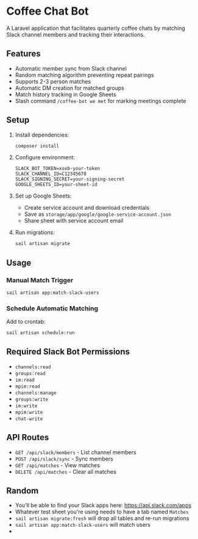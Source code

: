 # Coffee Chat Bot

A Laravel application that facilitates quarterly coffee chats by matching Slack channel members and tracking their interactions.

## Features
- Automatic member sync from Slack channel
- Random matching algorithm preventing repeat pairings
- Supports 2-3 person matches
- Automatic DM creation for matched groups
- Match history tracking in Google Sheets
- Slash command `/coffee-bot we met` for marking meetings complete

## Setup

1. Install dependencies:
   ```bash
   composer install
   ```

2. Configure environment:
   ```env
   SLACK_BOT_TOKEN=xoxb-your-token
   SLACK_CHANNEL_ID=C12345678
   SLACK_SIGNING_SECRET=your-signing-secret
   GOOGLE_SHEETS_ID=your-sheet-id
   ```

3. Set up Google Sheets:
   - Create service account and download credentials
   - Save as `storage/app/google/google-service-account.json`
   - Share sheet with service account email

4. Run migrations:
   ```bash
   sail artisan migrate
   ```

## Usage

### Manual Match Trigger
```bash
sail artisan app:match-slack-users
```

### Schedule Automatic Matching
Add to crontab:
```bash
sail artisan schedule:run
```

## Required Slack Bot Permissions
- `channels:read`
- `groups:read`
- `im:read`
- `mpim:read`
- `channels:manage`
- `groups:write`
- `im:write`
- `mpim:write`
- `chat-write`

## API Routes
- `GET /api/slack/members` - List channel members
- `POST /api/slack/sync` - Sync members
- `GET /api/matches` - View matches
- `DELETE /api/matches` - Clear all matches

## Random
- You'll be able to find your Slack apps here: https://api.slack.com/apps
- Whatever test sheet you're using needs to have a tab named `Matches`
- `sail artisan migrate:fresh` will drop all tables and re-run migrations
- `sail artisan app:match-slack-users` will match users
- 
